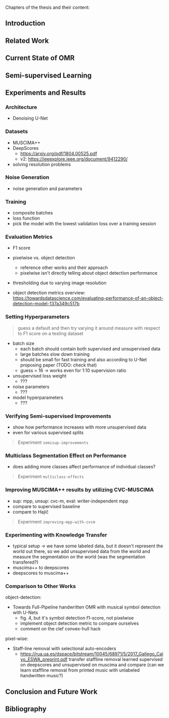 Chapters of the thesis and their content:

## Introduction


## Related Work


## Current State of OMR


## Semi-supervised Learning


## Experiments and Results

### Architecture

- Denoising U-Net

### Datasets

- MUSCIMA++
- DeepScores
    - https://arxiv.org/pdf/1804.00525.pdf
    - v2: https://ieeexplore.ieee.org/document/9412290/
- solving resolution problems

### Noise Generation

- noise generation and parameters

### Training

- composite batches
- loss function
- pick the model with the lowest validation loss over a training session

### Evaluation Metrics

- F1 score
- pixelwise vs. object detection
    - reference other works and their approach
    - pixelwise isn't directly telling about object detection performance
- thresholding due to varying image resolution

- object detection metrics overview:
    https://towardsdatascience.com/evaluating-performance-of-an-object-detection-model-137a349c517b

### Setting Hyperparameters

> guess a default and then try varying it around
> measure with respect to F1 score on a testing dataset

- batch size
    - each batch should contain both supervised and unsupervised data
    - large batches slow down training
    - should be small for fast training and also according to U-Net proposing paper (TODO: check that)
    - guess = 16 -> works even for 1:10 supervision ratio
- unsupervised loss weight
    - ???
- noise parameters
    - ???
- model hyperparameters
    - ???

### Verifying Semi-supervised Improvements

- show how performance increases with more unsupervised data
- even for various supervised splits

> Experiment `semisup-improvements`


### Multiclass Segmentation Effect on Performance

- does adding more classes affect performance of individual classes?

> Experiment `multiclass-effects`


### Improving MUSCIMA++ results by utilizing CVC-MUSCIMA

- sup: mpp, unsup: cvc-m, eval: writer-independent mpp
- compare to supervised baseline
- compare to Hajič

> Experiment `improving-mpp-with-cvcm`


### Experimenting with Knowledge Transfer

- typical setup -> we have some labeled data, but it doesn't represent
    the world out there, so we add unsupervised data from the world and
    measure the segmentation on the world (was the segmentation transfered?)
- muscima++ to deepscores
- deepscores to muscima++

### Comparison to Other Works

object-detection:
- Towards Full-Pipeline handwritten OMR with musical symbol detection with U-Nets
    - fig. 4, but it's symbol detection f1-score, not pixelwise
    - implement object detection metric to compare ourselves
    - comment on the clef convex-hull hack

pixel-wise:
- Staff-line removal with selectional auto-encoders
    - https://rua.ua.es/dspace/bitstream/10045/68971/5/2017_Gallego_Calvo_ESWA_preprint.pdf
    transfer staffline removal learned supervised on deepscores and unsupervised on muscima and compare (can we learn staffline removal from printed music with unlabeled handwritten music?)

## Conclusion and Future Work


## Bibliography
